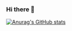 ### Hi there 👋

[![Anurag's GitHub stats](https://github-readme-stats.vercel.app/api?username=SSSUUUUBBB&include_all_commits=true&theme=vew-dark&show_icons=true)](https://github.com/anuraghazra/github-readme-stats)
